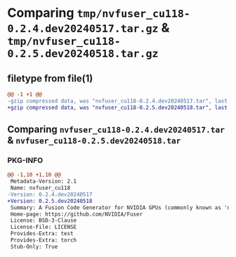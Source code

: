 # Comparing `tmp/nvfuser_cu118-0.2.4.dev20240517.tar.gz` & `tmp/nvfuser_cu118-0.2.5.dev20240518.tar.gz`

## filetype from file(1)

```diff
@@ -1 +1 @@
-gzip compressed data, was "nvfuser_cu118-0.2.4.dev20240517.tar", last modified: Mon Apr  5 07:00:00 1993, max compression
+gzip compressed data, was "nvfuser_cu118-0.2.5.dev20240518.tar", last modified: Mon Apr  5 07:00:00 1993, max compression
```

## Comparing `nvfuser_cu118-0.2.4.dev20240517.tar` & `nvfuser_cu118-0.2.5.dev20240518.tar`

### PKG-INFO

```diff
@@ -1,10 +1,10 @@
 Metadata-Version: 2.1
 Name: nvfuser_cu118
-Version: 0.2.4.dev20240517
+Version: 0.2.5.dev20240518
 Summary: A Fusion Code Generator for NVIDIA GPUs (commonly known as 'nvFuser')
 Home-page: https://github.com/NVIDIA/Fuser
 License: BSD-3-Clause
 License-File: LICENSE
 Provides-Extra: test
 Provides-Extra: torch
 Stub-Only: True
```

